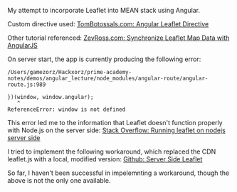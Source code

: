 My attempt to incorporate Leaflet into MEAN stack using Angular. 

Custom directive used: 
[TomBotossals.com: Angular Leaflet Directive](http://tombatossals.github.io/angular-leaflet-directive/#!/)


Other tutorial referenced: 
[ZevRoss.com: Synchronize Leaflet Map Data with AngularJS](http://zevross.com/blog/2014/05/27/synchronize-leaflet-map-data-with-angularjs/)


On server start, the app is currently producing the following error: 
```
/Users/gamezorz/Hackxorz/prime-academy-notes/demos/angular_lecture/node_modules/angular-route/angular-route.js:989

})(window, window.angular);
   ^
ReferenceError: window is not defined
```

This error led me to the information that Leaflet doesn't function properly with Node.js on the server side: 
[Stack Overflow: Running leaflet on nodejs server side](http://stackoverflow.com/questions/28167343/running-leaflet-on-nodejs-server-side)

I tried to implement the following workaround, which replaced the CDN leaflet.js with a local, modified version: 
[Github: Server Side Leaflet](https://github.com/rclark/server-side-leaflet)

So far, I haven't been successful in impelemnting a workaround, though the above is not the only one available.  
